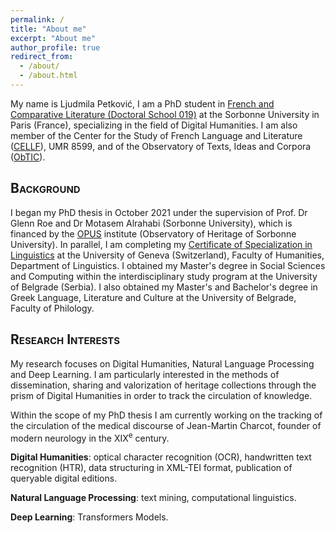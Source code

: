 ```yaml
---
permalink: /
title: "About me"
excerpt: "About me"
author_profile: true
redirect_from: 
  - /about/
  - /about.html
---
```


My name is Ljudmila Petković, I am a PhD student in [French and Comparative Literature (Doctoral School 019)](https://www.sorbonne-universite.fr/node/2040) at the Sorbonne University in Paris (France), specializing in the field of Digital Humanities. I am also member of the Center for the Study of French Language and Literature ([CELLF](https://cellf.cnrs.fr/)), <span style="font-variant:small-caps;">UMR 8599</span>, and of the Observatory of Texts, Ideas and Corpora ([ObTIC](https://obtic.sorbonne-universite.fr/)). 

## <span style="font-variant:small-caps;">Background</span>

I began my PhD thesis in October 2021 under the supervision of Prof. Dr Glenn Roe and Dr Motasem Alrahabi (Sorbonne University), which is financed by the [OPUS](https://institut-opus.sorbonne-universite.fr/) institute (Observatory of Heritage of Sorbonne University). In parallel, I am completing my [Certificate of Specialization in Linguistics](https://www.unige.ch/lettres/linguistique/program/postgrade/) at the University of Geneva (Switzerland), Faculty of Humanities, Department of Linguistics. I obtained my Master's degree in Social Sciences and Computing within the interdisciplinary study program at the University of Belgrade (Serbia). I also obtained my Master's and Bachelor's degree in Greek Language, Literature and Culture at the University of Belgrade, Faculty of Philology.

## <span style="font-variant:small-caps;">Research Interests</span>

My research focuses on Digital Humanities, Natural Language Processing and Deep Learning. I am particularly interested in the methods of dissemination, sharing and valorization of heritage collections through the prism of Digital Humanities in order to track the circulation of knowledge.

Within the scope of my PhD thesis I am currently working on the tracking of the circulation of the medical discourse of Jean-Martin Charcot, founder of modern neurology in the XIX<sup>e</sup> century.

**Digital Humanities**: optical character recognition (OCR), handwritten text recognition (HTR),
data structuring in XML-TEI format, publication of queryable digital editions.

**Natural Language Processing**: text mining, computational linguistics.

**Deep Learning**: Transformers Models.

